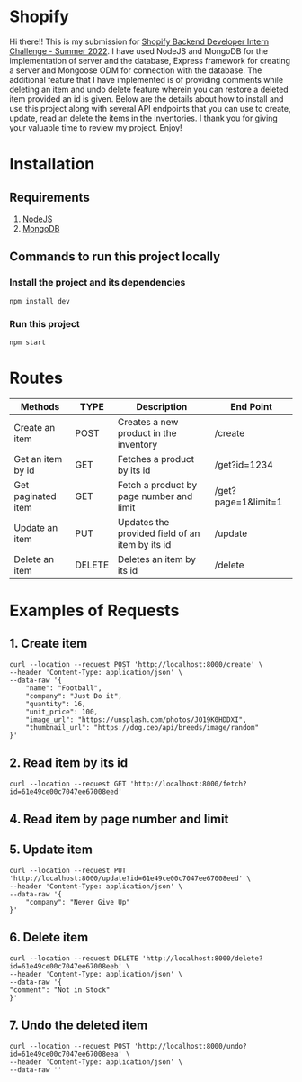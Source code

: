 
# Shopify
Hi there!! This is my submission for [Shopify Backend Developer Intern Challenge - Summer 2022](https://docs.google.com/document/d/1z9LZ_kZBUbg-O2MhZVVSqTmvDko5IJWHtuFmIu_Xg1A/edit). I have used NodeJS and MongoDB for the implementation of server and the database, Express framework for creating a server and Mongoose ODM for connection with the database. The additional feature that I have implemented is of providing comments while deleting an item and undo delete feature wherein you can restore a deleted item provided an id is given. Below are the details about how to install and use this project along with several API endpoints that you can use to create, update, read an delete the items in the inventories. I thank you for giving your valuable time to review my project. Enjoy!

# Installation
## Requirements
1. [NodeJS](https://nodejs.org/en/download/)
2. [MongoDB](https://docs.mongodb.com/manual/installation/)

## Commands to run this project locally

### Install the project and its dependencies
`npm install dev`

### Run this project
`npm start`

# Routes

| Methods |TYPE| Description   | End Point   |  
| ----------- | ----------- |  ----------- | ----------- |
| Create an item          | POST       |  Creates a new product in the inventory      |  /create      |
| Get an item by id          | GET       |  Fetches a product by its id      |  /get?id=1234      |  
| Get paginated item          | GET        |  Fetch a product by page number and limit      |/get?page=1&limit=1 |
| Update an item         | PUT        |  Updates the provided field of an item by its id     | /update |
| Delete an item       | DELETE        |  Deletes an item by its id      |/delete |

# Examples of Requests

## 1. Create item
	curl --location --request POST 'http://localhost:8000/create' \ 
	--header 'Content-Type: application/json' \ 
	--data-raw '{
		"name": "Football",
		"company": "Just Do it",
		"quantity": 16,
		"unit_price": 100,
		"image_url": "https://unsplash.com/photos/JO19K0HDDXI",
		"thumbnail_url": "https://dog.ceo/api/breeds/image/random"
	}'
	
	
## 2. Read item by its id
	curl --location --request GET 'http://localhost:8000/fetch?id=61e49ce00c7047ee67008eed'
	

## 4. Read item by page number and limit
## 5. Update item
	curl --location --request PUT
	'http://localhost:8000/update?id=61e49ce00c7047ee67008eed' \ 
	--header 'Content-Type: application/json' \
	--data-raw '{
		"company": "Never Give Up"
	}'
	
## 6. Delete item
	curl --location --request DELETE 'http://localhost:8000/delete?id=61e49ce00c7047ee67008eeb' \
	--header 'Content-Type: application/json' \
	--data-raw '{
	"comment": "Not in Stock"
	}'
	
## 7. Undo the deleted item
	curl --location --request POST 'http://localhost:8000/undo?id=61e49ce00c7047ee67008eea' \
	--header 'Content-Type: application/json' \
	--data-raw ''
	
